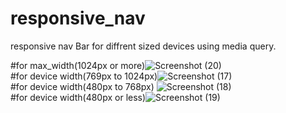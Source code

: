 # responsive_nav
responsive nav Bar for diffrent sized devices using media query.

#for max_width(1024px or more)![Screenshot (20)](https://user-images.githubusercontent.com/91521477/184545877-19579a2d-9867-46bb-813b-518e34031eef.png)
<br />
#for device width(769px to 1024px)![Screenshot (17)](https://user-images.githubusercontent.com/91521477/184545937-cf7be8c7-6196-482c-8f44-ab701221e291.png)
<br />
#for device width(480px to 768px) ![Screenshot (18)](https://user-images.githubusercontent.com/91521477/184546032-8505f5ed-7a41-4a27-aab8-8a5c48a18851.png)
<br/>
#for device width(480px or less)![Screenshot (19)](https://user-images.githubusercontent.com/91521477/184546063-77d560c8-5bfa-4b3b-814e-eead5ee874c8.png)
